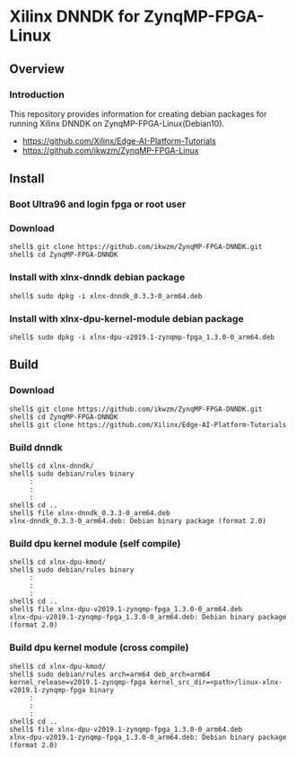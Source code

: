 Xilinx DNNDK for ZynqMP-FPGA-Linux
====================================================================================

Overview
------------------------------------------------------------------------------------

### Introduction

This repository provides information for creating debian packages for running Xilinx DNNDK on ZynqMP-FPGA-Linux(Debian10).

 * https://github.com/Xilinx/Edge-AI-Platform-Tutorials
 * https://github.com/ikwzm/ZynqMP-FPGA-Linux


Install
------------------------------------------------------------------------------------

### Boot Ultra96 and login fpga or root user

### Download

```console
shell$ git clone https://github.com/ikwzm/ZynqMP-FPGA-DNNDK.git
shell$ cd ZynqMP-FPGA-DNNDK
```

### Install with xlnx-dnndk debian package

```console
shell$ sudo dpkg -i xlnx-dnndk_0.3.3-0_arm64.deb
```

### Install with xlnx-dpu-kernel-module debian package

```console
shell$ sudo dpkg -i xlnx-dpu-v2019.1-zynqmp-fpga_1.3.0-0_arm64.deb
```

Build 
------------------------------------------------------------------------------------

### Download

```console
shell$ git clone https://github.com/ikwzm/ZynqMP-FPGA-DNNDK.git
shell$ cd ZynqMP-FPGA-DNNDK
shell$ git clone https://github.com/Xilinx/Edge-AI-Platform-Tutorials
```

### Build dnndk

```console
shell$ cd xlnx-dnndk/
shell$ sudo debian/rules binary
     :
     :
     :
shell$ cd ..
shell$ file xlnx-dnndk_0.3.3-0_arm64.deb
xlnx-dnndk_0.3.3-0_arm64.deb: Debian binary package (format 2.0)
```

### Build dpu kernel module (self compile)

```console
shell$ cd xlnx-dpu-kmod/
shell$ sudo debian/rules binary
     :
     :
     :
shell$ cd ..
shell$ file xlnx-dpu-v2019.1-zynqmp-fpga_1.3.0-0_arm64.deb
xlnx-dpu-v2019.1-zynqmp-fpga_1.3.0-0_arm64.deb: Debian binary package (format 2.0)
```

### Build dpu kernel module (cross compile)

```console
shell$ cd xlnx-dpu-kmod/
shell$ sudo debian/rules arch=arm64 deb_arch=arm64 kernel_release=v2019.1-zynqmp-fpga kernel_src_dir=<path>/linux-xlnx-v2019.1-zynqmp-fpga binary
     :
     :
     :
shell$ cd ..
shell$ file xlnx-dpu-v2019.1-zynqmp-fpga_1.3.0-0_arm64.deb
xlnx-dpu-v2019.1-zynqmp-fpga_1.3.0-0_arm64.deb: Debian binary package (format 2.0)
```


